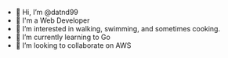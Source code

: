 - 👋 Hi, I’m @datnd99
- 🌻 I'm a Web Developer
- 👀 I’m interested in walking, swimming, and sometimes cooking.
- 🌱 I’m currently learning to Go
- 💞️ I’m looking to collaborate on AWS

<!---
datnd99/datnd99 is a ✨ special ✨ repository because its `README.md` (this file) appears on your GitHub profile.
You can click the Preview link to take a look at your changes.
--->
